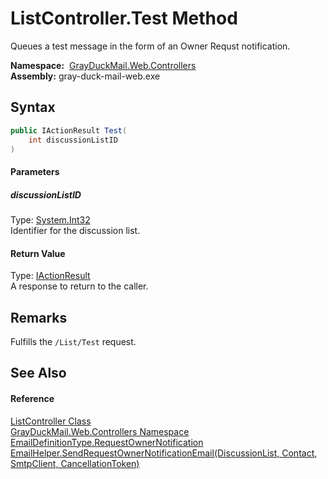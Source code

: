 ListController.Test Method
==========================
Queues a test message in the form of an Owner Requst notification.

  **Namespace:**  [GrayDuckMail.Web.Controllers][1]  
  **Assembly:** gray-duck-mail-web.exe

Syntax
------

```csharp
public IActionResult Test(
	int discussionListID
)
```

#### Parameters

##### *discussionListID*
Type: [System.Int32][2]  
 Identifier for the discussion list.

#### Return Value
Type: [IActionResult][3]  
 A response to return to the caller. 

Remarks
-------
 Fulfills the `/List/Test` request. 

See Also
--------

#### Reference
[ListController Class][4]  
[GrayDuckMail.Web.Controllers Namespace][1]  
[EmailDefinitionType.RequestOwnerNotification][5]  
[EmailHelper.SendRequestOwnerNotificationEmail(DiscussionList, Contact, SmtpClient, CancellationToken)][6]  

[1]: ../README.md
[2]: https://docs.microsoft.com/dotnet/api/system.int32
[3]: https://docs.microsoft.com/dotnet/api/microsoft.aspnetcore.mvc.iactionresult
[4]: README.md
[5]: ../../GrayDuckMail.Common/EmailDefinitionType/README.md
[6]: ../../GrayDuckMail.Common/EmailHelper/SendRequestOwnerNotificationEmail.md